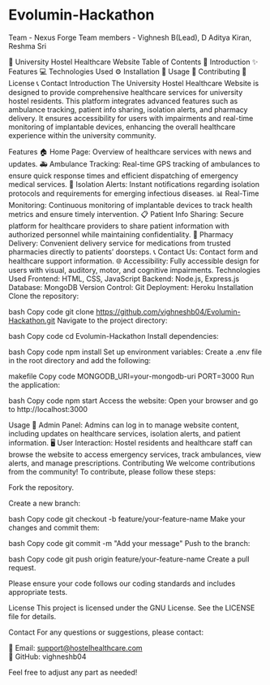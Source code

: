 # Evolumin-Hackathon
Team - Nexus Forge
Team members - Vighnesh B(Lead), D Aditya Kiran, Reshma Sri

🏥 University Hostel Healthcare Website
Table of Contents
📖 Introduction
✨ Features
💻 Technologies Used
⚙️ Installation
🚀 Usage
🤝 Contributing
📜 License
📞 Contact
Introduction
The University Hostel Healthcare Website is designed to provide comprehensive healthcare services for university hostel residents. This platform integrates advanced features such as ambulance tracking, patient info sharing, isolation alerts, and pharmacy delivery. It ensures accessibility for users with impairments and real-time monitoring of implantable devices, enhancing the overall healthcare experience within the university community.

Features
🏠 Home Page: Overview of healthcare services with news and updates.
🚑 Ambulance Tracking: Real-time GPS tracking of ambulances to ensure quick response times and efficient dispatching of emergency medical services.
🔔 Isolation Alerts: Instant notifications regarding isolation protocols and requirements for emerging infectious diseases.
📊 Real-Time Monitoring: Continuous monitoring of implantable devices to track health metrics and ensure timely intervention.
📋 Patient Info Sharing: Secure platform for healthcare providers to share patient information with authorized personnel while maintaining confidentiality.
🏥 Pharmacy Delivery: Convenient delivery service for medications from trusted pharmacies directly to patients’ doorsteps.
📞 Contact Us: Contact form and healthcare support information.
🌐 Accessibility: Fully accessible design for users with visual, auditory, motor, and cognitive impairments.
Technologies Used
Frontend: HTML, CSS, JavaScript
Backend: Node.js, Express.js
Database: MongoDB
Version Control: Git
Deployment: Heroku
Installation
Clone the repository:

bash
Copy code
git clone https://github.com/vighneshb04/Evolumin-Hackathon.git
Navigate to the project directory:

bash
Copy code
cd Evolumin-Hackathon
Install dependencies:

bash
Copy code
npm install
Set up environment variables:
Create a .env file in the root directory and add the following:

makefile
Copy code
MONGODB_URI=your-mongodb-uri
PORT=3000
Run the application:

bash
Copy code
npm start
Access the website:
Open your browser and go to http://localhost:3000

Usage
🔐 Admin Panel: Admins can log in to manage website content, including updates on healthcare services, isolation alerts, and patient information.
🖥️ User Interaction: Hostel residents and healthcare staff can browse the website to access emergency services, track ambulances, view alerts, and manage prescriptions.
Contributing
We welcome contributions from the community! To contribute, please follow these steps:

Fork the repository.

Create a new branch:

bash
Copy code
git checkout -b feature/your-feature-name
Make your changes and commit them:

bash
Copy code
git commit -m "Add your message"
Push to the branch:

bash
Copy code
git push origin feature/your-feature-name
Create a pull request.

Please ensure your code follows our coding standards and includes appropriate tests.

License
This project is licensed under the GNU License. See the LICENSE file for details.

Contact
For any questions or suggestions, please contact:

📧 Email: support@hostelhealthcare.com <br>
🐙 GitHub: vighneshb04

Feel free to adjust any part as needed!







